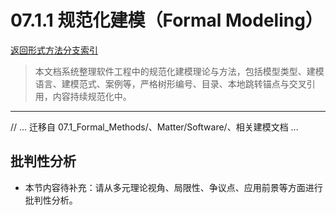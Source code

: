 # 07.1.1 规范化建模（Formal Modeling）

[返回形式方法分支索引](README.md)

> 本文档系统整理软件工程中的规范化建模理论与方法，包括模型类型、建模语言、建模范式、案例等，严格树形编号、目录、本地跳转锚点与交叉引用，内容持续规范化中。

---

// ... 迁移自 07.1_Formal_Methods/、Matter/Software/、相关建模文档 ...

## 批判性分析

- 本节内容待补充：请从多元理论视角、局限性、争议点、应用前景等方面进行批判性分析。
